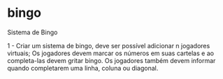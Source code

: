 # bingo
Sistema de Bingo

1 - Criar um sistema de bingo, deve ser possível adicionar n jogadores virtuais;
Os jogadores devem marcar os números em suas cartelas e ao completa-las devem gritar bingo.
Os jogadores também devem informar quando completarem uma linha, coluna ou diagonal.
